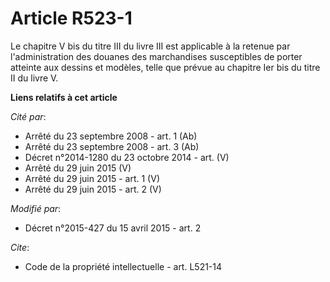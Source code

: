 # Article R523-1

Le chapitre V bis du titre III du livre III est applicable à la retenue par l'administration des douanes des marchandises
susceptibles de porter atteinte aux dessins et modèles, telle que prévue au chapitre Ier bis du titre II du livre V.

**Liens relatifs à cet article**

_Cité par_:

  - Arrêté du 23 septembre 2008 - art. 1 (Ab)
  - Arrêté du 23 septembre 2008 - art. 3 (Ab)
  - Décret n°2014-1280 du 23 octobre 2014 - art. (V)
  - Arrêté du 29 juin 2015 (V)
  - Arrêté du 29 juin 2015 - art. 1 (V)
  - Arrêté du 29 juin 2015 - art. 2 (V)

_Modifié par_:

  - Décret n°2015-427 du 15 avril 2015 - art. 2

_Cite_:

  - Code de la propriété intellectuelle - art. L521-14
